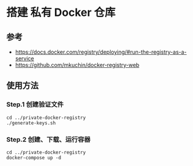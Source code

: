 # 搭建 私有 Docker 仓库

## 参考
- https://docs.docker.com/registry/deploying/#run-the-registry-as-a-service
- https://github.com/mkuchin/docker-registry-web

## 使用方法

### Step.1 创建验证文件

```
cd ../private-docker-registry
./generate-keys.sh
```

### Step.2 创建、下载、运行容器

```
cd ../private-docker-registry
docker-compose up -d
```
